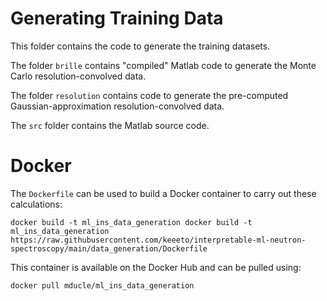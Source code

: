 # Generating Training Data

This folder contains the code to generate the training datasets.

The folder `brille` contains "compiled" Matlab code to generate the Monte Carlo resolution-convolved data.

The folder `resolution` contains code to generate the pre-computed Gaussian-approximation resolution-convolved data.

The `src` folder contains the Matlab source code.

# Docker

The `Dockerfile` can be used to build a Docker container to carry out these calculations:

```
docker build -t ml_ins_data_generation docker build -t ml_ins_data_generation https://raw.githubusercontent.com/keeeto/interpretable-ml-neutron-spectroscopy/main/data_generation/Dockerfile
```

This container is available on the Docker Hub and can be pulled using:

```
docker pull mducle/ml_ins_data_generation
```
